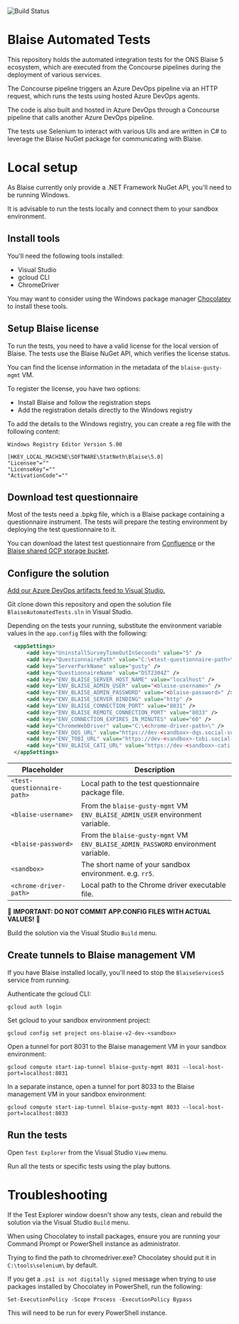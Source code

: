 ![Build Status](https://dev.azure.com/blaise-gcp/csharp/_apis/build/status/ONSdigital.blaise-automated-tests?branchName=main)

# Blaise Automated Tests

This repository holds the automated integration tests for the ONS Blaise 5 ecosystem, which are executed from the Concourse pipelines during the deployment of various services.

The Concourse pipeline triggers an Azure DevOps pipeline via an HTTP request, which runs the tests using hosted Azure DevOps agents.

The code is also built and hosted in Azure DevOps through a Concourse pipeline that calls another Azure DevOps pipeline.

The tests use Selenium to interact with various UIs and are written in C# to leverage the Blaise NuGet package for communicating with Blaise.

# Local setup

As Blaise currently only provide a .NET Framework NuGet API, you'll need to be running Windows.

It is advisable to run the tests locally and connect them to your sandbox environment.

## Install tools

You'll need the following tools installed:

- Visual Studio
- gcloud CLI
- ChromeDriver

You may want to consider using the Windows package manager [Chocolatey](https://chocolatey.org/) to install these tools.

## Setup Blaise license

To run the tests, you need to have a valid license for the local version of Blaise. The tests use the Blaise NuGet API, which verifies the license status.

You can find the license information in the metadata of the `blaise-gusty-mgmt` VM.

To register the license, you have two options:

- Install Blaise and follow the registration steps
- Add the registration details directly to the Windows registry

To add the details to the Windows registry, you can create a reg file with the following content:

```
Windows Registry Editor Version 5.00

[HKEY_LOCAL_MACHINE\SOFTWARE\StatNeth\Blaise\5.0]
"Licensee"=""
"LicenseKey"=""
"ActivationCode"=""
```

## Download test questionnaire

Most of the tests need a .bpkg file, which is a Blaise package containing a questionnaire instrument. The tests will prepare the testing environment by deploying the test questionnaire to it.

You can download the latest test questionnaire from [Confluence](https://confluence.ons.gov.uk/display/QSS/Blaise+5+Questionnaire+Instrument+Artefacts) or the [Blaise shared GCP storage bucket](https://console.cloud.google.com/storage/browser?project=ons-blaise-v2-shared).

## Configure the solution

[Add our Azure DevOps artifacts feed to Visual Studio.](https://confluence.ons.gov.uk/display/QSS/How-to+connect+to+our+private+NuGet+package+source)

Git clone down this repository and open the solution file `BlaiseAutomatedTests.sln` in Visual Studio.

Depending on the tests your running, substitute the environment variable values in the `app.config` files with the following:

```xml
  <appSettings>
	  <add key="UninstallSurveyTimeOutInSeconds" value="5" />
	  <add key="QuestionnairePath" value="C:\<test-questionnaire-path>\" />
	  <add key="ServerParkName" value="gusty" />
	  <add key="QuestionnaireName" value="DST2304Z" />
	  <add key="ENV_BLAISE_SERVER_HOST_NAME" value="localhost" />
	  <add key="ENV_BLAISE_ADMIN_USER" value="<blaise-username>" />
	  <add key="ENV_BLAISE_ADMIN_PASSWORD" value="<blaise-password>" />
	  <add key="ENV_BLAISE_SERVER_BINDING" value="http" />
	  <add key="ENV_BLAISE_CONNECTION_PORT" value="8031" />
	  <add key="ENV_BLAISE_REMOTE_CONNECTION_PORT" value="8033" />
	  <add key="ENV_CONNECTION_EXPIRES_IN_MINUTES" value="60" />
	  <add key="ChromeWebDriver" value="C:\<chrome-driver-path>\" />
	  <add key="ENV_DQS_URL" value="https://dev-<sandbox>-dqs.social-surveys.gcp.onsdigital.uk" />
	  <add key="ENV_TOBI_URL" value="https://dev-<sandbox>-tobi.social-surveys.gcp.onsdigital.uk" />
	  <add key="ENV_BLAISE_CATI_URL" value="https://dev-<sandbox>-cati.social-surveys.gcp.onsdigital.uk" />
  </appSettings>
```

Placeholder | Description
--- | ---
`<test-questionnaire-path>` | Local path to the test questionnaire package file.
`<blaise-username>`         | From the `blaise-gusty-mgmt` VM `ENV_BLAISE_ADMIN_USER` environment variable.
`<blaise-password>`         | From the `blaise-gusty-mgmt` VM `ENV_BLAISE_ADMIN_PASSWORD` environment variable.
`<sandbox>`                 | The short name of your sandbox environment. e.g. `rr5`.
`<chrome-driver-path>`      | Local path to the Chrome driver executable file.

:rotating_light: **IMPORTANT: DO NOT COMMIT APP.CONFIG FILES WITH ACTUAL VALUES!** :rotating_light:

Build the solution via the Visual Studio `Build` menu.

## Create tunnels to Blaise management VM

If you have Blaise installed locally, you'll need to stop the `BlaiseServices5` service from running.

Authenticate the gcloud CLI:

```
gcloud auth login
```

Set gcloud to your sandbox environment project:

```
gcloud config set project ons-blaise-v2-dev-<sandbox>
```

Open a tunnel for port 8031 to the Blaise management VM in your sandbox environment:

```
gcloud compute start-iap-tunnel blaise-gusty-mgmt 8031 --local-host-port=localhost:8031
```

In a separate instance, open a tunnel for port 8033 to the Blaise management VM in your sandbox environment:

```
gcloud compute start-iap-tunnel blaise-gusty-mgmt 8033 --local-host-port=localhost:8033
```

## Run the tests

Open `Test Explorer` from the Visual Studio `View` menu.

Run all the tests or specific tests using the play buttons.


# Troubleshooting

If the Test Explorer window doesn't show any tests, clean and rebuild the solution via the Visual Studio `Build` menu.

When using Chocolatey to install packages, ensure you are running your Command Prompt or PowerShell instance as administrator.

Trying to find the path to chromedriver.exe? Chocolatey should put it in `C:\tools\selenium\` by default.

If you get a `.ps1 is not digitally signed` message when trying to use packages installed by Chocolatey in PowerShell, run the following:

```
Set-ExecutionPolicy -Scope Process -ExecutionPolicy Bypass
```

This will need to be run for every PowerShell instance.

